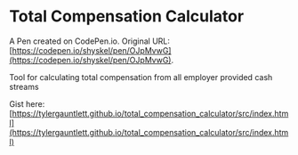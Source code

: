 # Total Compensation Calculator

A Pen created on CodePen.io. Original URL: [https://codepen.io/shyskel/pen/OJpMvwG](https://codepen.io/shyskel/pen/OJpMvwG).

Tool for calculating total compensation from all employer provided cash streams

Gist here: [https://tylergauntlett.github.io/total_compensation_calculator/src/index.html](https://tylergauntlett.github.io/total_compensation_calculator/src/index.html)
